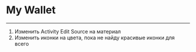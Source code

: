 # My Wallet

---

1. Изменить Activity Edit Source на материал
2. Изменить иконки на цвета, пока не найду красивые иконки для всего 
